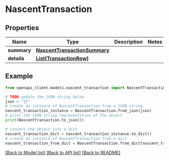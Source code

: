 # NascentTransaction


## Properties

Name | Type | Description | Notes
------------ | ------------- | ------------- | -------------
**summary** | [**NascentTransactionSummary**](NascentTransactionSummary.md) |  | 
**details** | [**List[TransactionRow]**](TransactionRow.md) |  | 

## Example

```python
from openapi_client.models.nascent_transaction import NascentTransaction

# TODO update the JSON string below
json = "{}"
# create an instance of NascentTransaction from a JSON string
nascent_transaction_instance = NascentTransaction.from_json(json)
# print the JSON string representation of the object
print(NascentTransaction.to_json())

# convert the object into a dict
nascent_transaction_dict = nascent_transaction_instance.to_dict()
# create an instance of NascentTransaction from a dict
nascent_transaction_from_dict = NascentTransaction.from_dict(nascent_transaction_dict)
```
[[Back to Model list]](../README.md#documentation-for-models) [[Back to API list]](../README.md#documentation-for-api-endpoints) [[Back to README]](../README.md)



